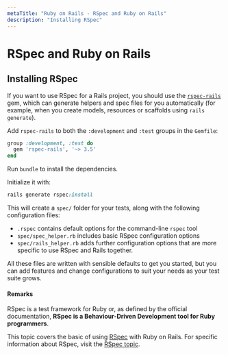 ```yaml
---
metaTitle: "Ruby on Rails - RSpec and Ruby on Rails"
description: "Installing RSpec"
---
```


# RSpec and Ruby on Rails



## Installing RSpec


If you want to use RSpec for a Rails project, you should use the [`rspec-rails`](https://rubygems.org/gems/rspec-rails) gem, which  can generate helpers and spec files for you automatically (for example, when you create models, resources or scaffolds using `rails generate`).

Add `rspec-rails` to both the `:development` and `:test` groups in the `Gemfile`:

```ruby
group :development, :test do
  gem 'rspec-rails', '~> 3.5'
end

```

Run `bundle` to install the dependencies.

Initialize it with:

```ruby
rails generate rspec:install

```

This will create a `spec/` folder for your tests, along with the following configuration files:

- `.rspec` contains default options for the command-line `rspec` tool
- `spec/spec_helper.rb` includes basic RSpec configuration options
- `spec/rails_helper.rb` adds further configuration options that are more specific to use RSpec and Rails together.

All these files are written with sensible defaults to get you started, but you can add features and change configurations to suit your needs as your test suite grows.



#### Remarks


RSpec is a test framework for Ruby or, as defined by the official documentation, **RSpec is a Behaviour-Driven Development tool for Ruby programmers**.

This topic covers the basic of using [RSpec](http://rspec.info/) with Ruby on Rails. For specific information about RSpec, visit the [RSpec topic](https://stackoverflow.com/documentation/rspec/topics).

